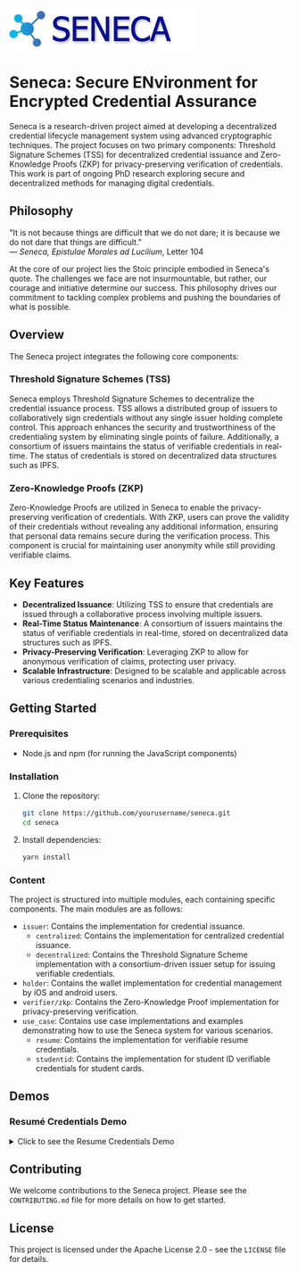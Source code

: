![Seneca Logo](assets/seneca.png)
# Seneca: Secure ENvironment for Encrypted Credential Assurance

Seneca is a research-driven project aimed at developing a decentralized credential lifecycle management system using advanced cryptographic techniques. The project focuses on two primary components: Threshold Signature Schemes (TSS) for decentralized credential issuance and Zero-Knowledge Proofs (ZKP) for privacy-preserving verification of credentials. This work is part of ongoing PhD research exploring secure and decentralized methods for managing digital credentials.

## Philosophy

"It is not because things are difficult that we do not dare; it is because we do not dare that things are difficult."  
— *Seneca, Epistulae Morales ad Lucilium*, Letter 104

At the core of our project lies the Stoic principle embodied in Seneca's quote. The challenges we face are not insurmountable, but rather, our courage and initiative determine our success. This philosophy drives our commitment to tackling complex problems and pushing the boundaries of what is possible.

## Overview

The Seneca project integrates the following core components:

### Threshold Signature Schemes (TSS)
Seneca employs Threshold Signature Schemes to decentralize the credential issuance process. TSS allows a distributed group of issuers to collaboratively sign credentials without any single issuer holding complete control. This approach enhances the security and trustworthiness of the credentialing system by eliminating single points of failure. Additionally, a consortium of issuers maintains the status of verifiable credentials in real-time. The status of credentials is stored on decentralized data structures such as IPFS.

### Zero-Knowledge Proofs (ZKP)
Zero-Knowledge Proofs are utilized in Seneca to enable the privacy-preserving verification of credentials. With ZKP, users can prove the validity of their credentials without revealing any additional information, ensuring that personal data remains secure during the verification process. This component is crucial for maintaining user anonymity while still providing verifiable claims.

## Key Features

- **Decentralized Issuance**: Utilizing TSS to ensure that credentials are issued through a collaborative process involving multiple issuers.
- **Real-Time Status Maintenance**: A consortium of issuers maintains the status of verifiable credentials in real-time, stored on decentralized data structures such as IPFS.
- **Privacy-Preserving Verification**: Leveraging ZKP to allow for anonymous verification of claims, protecting user privacy.
- **Scalable Infrastructure**: Designed to be scalable and applicable across various credentialing scenarios and industries.

## Getting Started

### Prerequisites
- Node.js and npm (for running the JavaScript components)

### Installation

1. Clone the repository:
    ```bash
    git clone https://github.com/yourusername/seneca.git
    cd seneca
    ```

2. Install dependencies:
    ```bash
    yarn install
    ```

### Content

The project is structured into multiple modules, each containing specific components. The main modules are as follows:

- `issuer`: Contains the implementation for credential issuance.
  - `centralized`: Contains the implementation for centralized credential issuance.
  - `decentralized`: Contains the Threshold Signature Scheme implementation with a consortium-driven issuer setup for issuing verifiable credentials.
- `holder`: Contains the wallet implementation for credential management by iOS and android users.
- `verifier/zkp`: Contains the Zero-Knowledge Proof implementation for privacy-preserving verification.
- `use_case`: Contains use case implementations and examples demonstrating how to use the Seneca system for various scenarios.
  - `resume`: Contains the implementation for verifiable resume credentials.
  - `studentid`: Contains the implementation for student ID verifiable credentials for student cards.

## Demos
### Resumé Credentials Demo
  <details><summary>Click to see the Resume Credentials Demo</summary>
  ![Resume Demo](assets/resume.gif)</details>

## Contributing

We welcome contributions to the Seneca project. Please see the `CONTRIBUTING.md` file for more details on how to get started.

## License

This project is licensed under the Apache License 2.0 - see the `LICENSE` file for details.